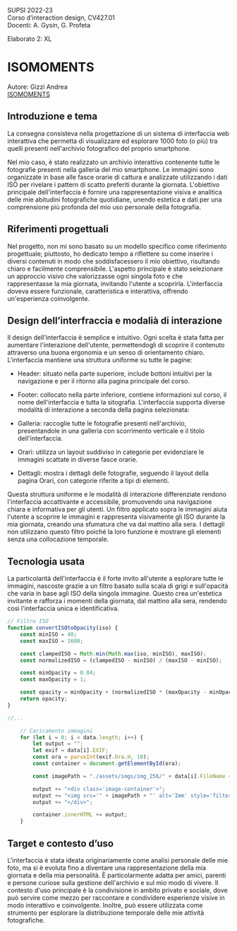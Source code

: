 SUPSI 2022-23  
Corso d’interaction design, CV427.01  
Docenti: A. Gysin, G. Profeta  

Elaborato 2: XL

# ISOMOMENTS
Autore: Gizzi Andrea  
[ISOMOMENTS](https://andrea-gizzi.github.io/Isomoments/)

## Introduzione e tema
La consegna consisteva nella progettazione di un sistema di interfaccia web interattiva che permetta di visualizzare ed esplorare 1000 foto (o più) tra quelli presenti nell'archivio fotografico del proprio smartphone.

Nel mio caso, è stato realizzato un archivio interattivo contenente tutte le fotografie presenti nella galleria del mio smartphone. Le immagini sono organizzate in base alle fasce orarie di cattura e analizzate utilizzando i dati ISO per rivelare i pattern di scatto preferiti durante la giornata. L'obiettivo principale dell'interfaccia è fornire una rappresentazione visiva e analitica delle mie abitudini fotografiche quotidiane, unendo estetica e dati per una comprensione più profonda del mio uso personale della fotografia.

## Riferimenti progettuali
Nel progetto, non mi sono basato su un modello specifico come riferimento progettuale; piuttosto, ho dedicato tempo a riflettere su come inserire i diversi contenuti in modo che soddisfacessero il mio obiettivo, risultando chiaro e facilmente comprensibile. L'aspetto principale è stato selezionare un approccio visivo che valorizzasse ogni singola foto e che rappresentasse la mia giornata, invitando l'utente a scoprirla. L'interfaccia doveva essere funzionale, caratteristica e interattiva, offrendo un'esperienza coinvolgente.


## Design dell’interfraccia e modalià di interazione
Il design dell'interfaccia è semplice e intuitivo. Ogni scelta è stata fatta per aumentare l'interazione dell'utente, permettendogli di scoprire il contenuto attraverso una buona ergonomia e un senso di orientamento chiaro. L'interfaccia mantiene una struttura uniforme su tutte le pagine:

- Header: situato nella parte superiore, include bottoni intuitivi per la navigazione e per il ritorno alla pagina principale del corso.
- Footer: collocato nella parte inferiore, contiene informazioni sul corso, il nome dell'interfaccia e tutta la sitografia.
L'interfaccia supporta diverse modalità di interazione a seconda della pagina selezionata:

- Galleria: raccoglie tutte le fotografie presenti nell'archivio, presentandole in una galleria con scorrimento verticale e il titolo dell'interfaccia.
- Orari: utilizza un layout suddiviso in categorie per evidenziare le immagini scattate in diverse fasce orarie.
- Dettagli: mostra i dettagli delle fotografie, seguendo il layout della pagina Orari, con categorie riferite a tipi di elementi.
  
Questa struttura uniforme e le modalità di interazione differenziate rendono l'interfaccia accattivante e accessibile, promuovendo una navigazione chiara e informativa per gli utenti. Un filtro applicato sopra le immagini aiuta l'utente a scoprire le immagini e rappresenta visivamente gli ISO durante la mia giornata, creando una sfumatura che va dal mattino alla sera. I dettagli non utilizzano questo filtro poiché la loro funzione è mostrare gli elementi senza una collocazione temporale.


## Tecnologia usata
 La particolarità dell'interfaccia è il forte invito all'utente a esplorare tutte le immagini, nascoste grazie a un filtro basato sulla scala di grigi e sull'opacità che varia in base agli ISO della singola immagine. Questo crea un'estetica invitante e rafforza i momenti della giornata, dal mattino alla sera, rendendo così l'interfaccia unica e identificativa.


```JavaScript
// Filtro ISO
function convertISOtoOpacity(iso) {
    const minISO = 40;
    const maxISO = 1600;

    const clampedISO = Math.min(Math.max(iso, minISO), maxISO);
    const normalizedISO = (clampedISO - minISO) / (maxISO - minISO);

    const minOpacity = 0.04;
    const maxOpacity = 1;

    const opacity = minOpacity + (normalizedISO * (maxOpacity - minOpacity));
    return opacity;
}

//...

    // Caricamento immagini
    for (let i = 0; i < data.length; i++) {
        let output = "";
        let exif = data[i].EXIF;
        const ora = parseInt(exif.Ora.H, 10);
        const container = document.getElementById(ora);

        const imagePath = "./assets/imgs/img_256/" + data[i].FileName + ".jpg";

        output += "<div class='image-container'>";
        output += "<img src='" + imagePath + "' alt='Imm' style='filter: grayscale(100%); opacity: " + convertISOtoOpacity(exif.ISO) + ";' class='image'>";
        output += "</div>";

        container.innerHTML += output;
    }
```

## Target e contesto d’uso
L'interfaccia è stata ideata originariamente come analisi personale delle mie foto, ma si è evoluta fino a diventare una rappresentazione della mia giornata e della mia personalità. È particolarmente adatta per amici, parenti e persone curiose sulla gestione dell'archivio e sul mio modo di vivere. Il contesto d'uso principale è la condivisione in ambito privato e sociale, dove può servire come mezzo per raccontare e condividere esperienze visive in modo interattivo e coinvolgente. Inoltre, può essere utilizzata come strumento per esplorare la distribuzione temporale delle mie attività fotografiche.
